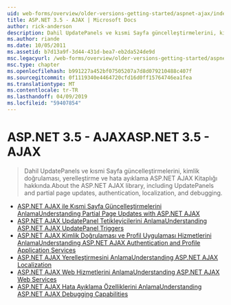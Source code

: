 ```yaml
---
uid: web-forms/overview/older-versions-getting-started/aspnet-ajax/index
title: ASP.NET 3.5 - AJAX | Microsoft Docs
author: rick-anderson
description: Dahil UpdatePanels ve kısmi Sayfa güncelleştirmelerini, kimlik doğrulaması, yerelleştirme ve hata ayıklama ASP.NET AJAX Kitaplığı hakkında.
ms.author: riande
ms.date: 10/05/2011
ms.assetid: b7d13a9f-3d44-431d-bea7-eb2da524de9d
msc.legacyurl: /web-forms/overview/older-versions-getting-started/aspnet-ajax
msc.type: chapter
ms.openlocfilehash: b991227a452bf07505207a7d8d079210488c407f
ms.sourcegitcommit: 0f1119340e4464720cfd16d0ff15764746ea1fea
ms.translationtype: MT
ms.contentlocale: tr-TR
ms.lasthandoff: 04/09/2019
ms.locfileid: "59407854"
---
```

# <a name="aspnet-35---ajax"></a><span data-ttu-id="fd757-103">ASP.NET 3.5 - AJAX</span><span class="sxs-lookup"><span data-stu-id="fd757-103">ASP.NET 3.5 - AJAX</span></span>

> <span data-ttu-id="fd757-104">Dahil UpdatePanels ve kısmi Sayfa güncelleştirmelerini, kimlik doğrulaması, yerelleştirme ve hata ayıklama ASP.NET AJAX Kitaplığı hakkında.</span><span class="sxs-lookup"><span data-stu-id="fd757-104">About the ASP.NET AJAX library, including UpdatePanels and partial page updates, authentication, localization, and debugging.</span></span>


- [<span data-ttu-id="fd757-105">ASP.NET AJAX ile Kısmi Sayfa Güncelleştirmelerini Anlama</span><span class="sxs-lookup"><span data-stu-id="fd757-105">Understanding Partial Page Updates with ASP.NET AJAX</span></span>](understanding-partial-page-updates-with-asp-net-ajax.md)
- [<span data-ttu-id="fd757-106">ASP.NET AJAX UpdatePanel Tetikleyicilerini Anlama</span><span class="sxs-lookup"><span data-stu-id="fd757-106">Understanding ASP.NET AJAX UpdatePanel Triggers</span></span>](understanding-asp-net-ajax-updatepanel-triggers.md)
- [<span data-ttu-id="fd757-107">ASP.NET AJAX Kimlik Doğrulaması ve Profil Uygulaması Hizmetlerini Anlama</span><span class="sxs-lookup"><span data-stu-id="fd757-107">Understanding ASP.NET AJAX Authentication and Profile Application Services</span></span>](understanding-asp-net-ajax-authentication-and-profile-application-services.md)
- [<span data-ttu-id="fd757-108">ASP.NET AJAX Yerelleştirmesini Anlama</span><span class="sxs-lookup"><span data-stu-id="fd757-108">Understanding ASP.NET AJAX Localization</span></span>](understanding-asp-net-ajax-localization.md)
- [<span data-ttu-id="fd757-109">ASP.NET AJAX Web Hizmetlerini Anlama</span><span class="sxs-lookup"><span data-stu-id="fd757-109">Understanding ASP.NET AJAX Web Services</span></span>](understanding-asp-net-ajax-web-services.md)
- [<span data-ttu-id="fd757-110">ASP.NET AJAX Hata Ayıklama Özelliklerini Anlama</span><span class="sxs-lookup"><span data-stu-id="fd757-110">Understanding ASP.NET AJAX Debugging Capabilities</span></span>](understanding-asp-net-ajax-debugging-capabilities.md)
